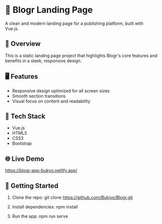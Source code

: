 # 📰 Blogr Landing Page
A clean and modern landing page for a publishing platform, built with Vue.js.

## 🌟 Overview
This is a static landing page project that highlights Blogr's core features and benefits in a sleek, responsive design.

## 🖥 Features
- Responsive design optimized for all screen sizes
- Smooth section transitions
- Visual focus on content and readability

## 🔧 Tech Stack
- Vue.js
- HTML5
- CSS3
- Bootstrap

## 🌐 Live Demo
https://blogr-app-bukyo.netlify.app/

## 🚀 Getting Started

1. Clone the repo:
git clone https://github.com/Bukiyo/Blogr.git

2. Install dependencies:
npm install

3. Run the app:
npm run serve
